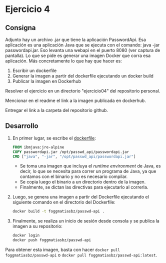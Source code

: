 # Ejercicio 4
## Consigna
Adjunto hay un archivo .jar que tiene la aplicación PasswordApi.
Esa aplicación es una aplicación Java que se ejecuta con el comando: java -jar passwordapi.jar. Eso levanta una webapi en el puerto 8080 (ver captura de pantalla).
Lo que se pide es generar una imagen Docker que corra esa aplicación. Más concretamente lo que hay que hacer es:
1. Escribir un dockerfile
2. Generar la imagen a partir del dockerfile ejecutando un docker build
3. Publicar la imagen en Dockerhub

Resolver el ejercicio en un directorio "ejercicio04" del repositorio personal.

Mencionar en el readme el link a la imagen publicada en dockerhub.

Entregar el link a la carpeta del repositorio github.

## Desarrollo
1. En primer lugar, se escribe el [dockerfile](./Dockerfile):
    ```Dockerfile
    FROM ibmjava:jre-alpine
    COPY passwordapi.jar /opt/passwd_api/passwordapi.jar
    CMD ["java", "-jar", "/opt/passwd_api/passwordapi.jar"]
    ```
    - Se toma una imagen que incluya el *runtime environment* de Java, es decir, lo que se necesita para correr un programa de Java, ya que contamos con el binario y no es necesario compilar. 
    - Se copia luego el binario a un directorio dentro de la imagen.
    - Finalmente, se dictan las directivas para ejecutarlo al correrla.

2. Luego, se genera una imagen a partir del Dockerfile ejecutando el siguiente comando en el directorio del Dockerfile:
    ```bash
    docker build -t foggmatiasbz/passwd-api .
    ```
3. Finalmente, se realiza un inicio de sesión desde consola y se publica la imagen a su repositorio:
    ```bash
    docker login
    docker push foggmatiasbz/passwd-api
    ```

Para obtener esta imagen, basta con hacer `docker pull foggmatiasbz/passwd-api` o `docker pull foggmatiasbz/passwd-api:latest`.